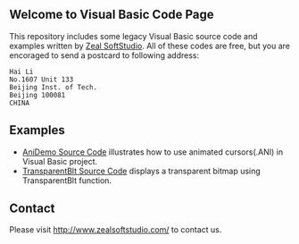 ## Welcome to Visual Basic Code Page

This repository includes some legacy Visual Basic source code and examples written by [Zeal SoftStudio](http://www.zealsoftstudio.com). All of these codes are free, but you are encoraged to send a postcard to following address:

```
Hai Li
No.1607 Unit 133
Beijing Inst. of Tech.
Beijing 100081
CHINA
```

## Examples

*   [AniDemo Source Code](anidemo/) illustrates how to use animated cursors(.ANI) in Visual Basic project.
*  [TransparentBlt Source Code](TransBlt/) displays a transparent bitmap using TransparentBlt function.

## Contact

Please visit http://www.zealsoftstudio.com/ to contact us.
